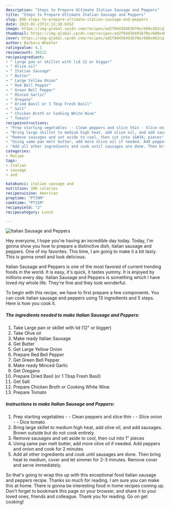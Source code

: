 ```yaml
---
description: "Steps to Prepare Ultimate Italian Sausage and Peppers"
title: "Steps to Prepare Ultimate Italian Sausage and Peppers"
slug: 896-steps-to-prepare-ultimate-italian-sausage-and-peppers
date: 2022-02-23T11:13:38.635Z
image: https://img-global.cpcdn.com/recipes/ad2f0d436491b70e/680x482cq70/italian-sausage-and-peppers-recipe-main-photo.jpg
thumbnail: https://img-global.cpcdn.com/recipes/ad2f0d436491b70e/680x482cq70/italian-sausage-and-peppers-recipe-main-photo.jpg
cover: https://img-global.cpcdn.com/recipes/ad2f0d436491b70e/680x482cq70/italian-sausage-and-peppers-recipe-main-photo.jpg
author: Barbara Wheeler
ratingvalue: 4.1
reviewcount: 30112
recipeingredient:
- " Large pan or skillet with lid 12 or bigger"
- " Olive oil"
- " Italian Sausage"
- " Butter"
- " Large Yellow Onion"
- " Red Bell Pepper"
- " Green Bell Pepper"
- " Minced Garlic"
- " Oregano"
- " Dried Basil or 1 Tbsp Fresh Basil"
- " Salt"
- " Chicken Broth or Cooking White Wine"
- " Tomato"
recipeinstructions:
- "Prep starting vegetables  - Clean peppers and slice thin - Slice onion - Dice tomato"
- "Bring large skillet to medium high heat, add olive oil, and add sausages. Brown outside but do not cook entirely."
- "Remove sausages and set aside to cool, then cut into 1&#34; pieces"
- "Using same pan melt butter, add more olive oil if needed. Add peppers and onion and cook for 2 minutes"
- "Add all other ingredients and cook until sausages are done. Then bring heat to medium, cover and let simmer for 2-3 minutes. Remove cover and serve immediately."
categories:
- Recipe
tags:
- italian
- sausage
- and

katakunci: italian sausage and 
nutrition: 300 calories
recipecuisine: American
preptime: "PT39M"
cooktime: "PT31M"
recipeyield: "2"
recipecategory: Lunch

---
```



![Italian Sausage and Peppers](https://img-global.cpcdn.com/recipes/ad2f0d436491b70e/680x482cq70/italian-sausage-and-peppers-recipe-main-photo.jpg)

Hey everyone, I hope you're having an incredible day today. Today, I'm gonna show you how to prepare a distinctive dish, italian sausage and peppers. One of my favorites. This time, I am going to make it a bit tasty. This is gonna smell and look delicious.

Italian Sausage and Peppers is one of the most favored of current trending foods in the world. It is easy, it's quick, it tastes yummy. It is enjoyed by millions every day. Italian Sausage and Peppers is something which I have loved my whole life. They're fine and they look wonderful.




To begin with this recipe, we have to first prepare a few components. You can cook italian sausage and peppers using 13 ingredients and 5 steps. Here is how you cook it.

<!--inarticleads1-->

##### The ingredients needed to make Italian Sausage and Peppers:

1. Take  Large pan or skillet with lid (12&#34; or bigger)
1. Take  Olive oil
1. Make ready  Italian Sausage
1. Get  Butter
1. Get  Large Yellow Onion
1. Prepare  Red Bell Pepper
1. Get  Green Bell Pepper
1. Make ready  Minced Garlic
1. Get  Oregano
1. Prepare  Dried Basil (or 1 Tbsp Fresh Basil)
1. Get  Salt
1. Prepare  Chicken Broth or Cooking White Wine
1. Prepare  Tomato




<!--inarticleads2-->

##### Instructions to make Italian Sausage and Peppers:

1. Prep starting vegetables  - - Clean peppers and slice thin - - Slice onion - - Dice tomato
1. Bring large skillet to medium high heat, add olive oil, and add sausages. Brown outside but do not cook entirely.
1. Remove sausages and set aside to cool, then cut into 1&#34; pieces
1. Using same pan melt butter, add more olive oil if needed. Add peppers and onion and cook for 2 minutes
1. Add all other ingredients and cook until sausages are done. Then bring heat to medium, cover and let simmer for 2-3 minutes. Remove cover and serve immediately.




So that's going to wrap this up with this exceptional food italian sausage and peppers recipe. Thanks so much for reading. I am sure you can make this at home. There is gonna be interesting food in home recipes coming up. Don't forget to bookmark this page on your browser, and share it to your loved ones, friends and colleague. Thank you for reading. Go on get cooking!
